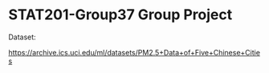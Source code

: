 # STAT201-Group37 Group Project

Dataset: 

https://archive.ics.uci.edu/ml/datasets/PM2.5+Data+of+Five+Chinese+Cities
